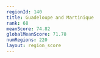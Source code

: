 ```yaml
---
regionId: 140
title: Guadeloupe and Martinique
rank: 68
meanScore: 74.82
globalMeanScore: 71.78
numRegions: 220
layout: region_score
---
```

